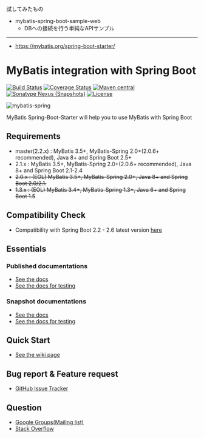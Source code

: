 試してみたもの
- mybatis-spring-boot-sample-web
  - DBへの接続を行う単純なAPIサンプル

-----------------------


- https://mybatis.org/spring-boot-starter/

# MyBatis integration with Spring Boot

[![Build Status](https://travis-ci.org/mybatis/spring-boot-starter.svg)](https://travis-ci.org/mybatis/spring-boot-starter)
[![Coverage Status](https://coveralls.io/repos/github/mybatis/spring-boot-starter/badge.svg?branch=master)](https://coveralls.io/github/mybatis/spring-boot-starter?branch=master)
[![Maven central](https://maven-badges.herokuapp.com/maven-central/org.mybatis.spring.boot/mybatis-spring-boot/badge.svg)](https://maven-badges.herokuapp.com/maven-central/org.mybatis.spring.boot/mybatis-spring-boot)
[![Sonatype Nexus (Snapshots)](https://img.shields.io/nexus/s/https/oss.sonatype.org/org.mybatis.spring.boot/mybatis-spring-boot.svg)](https://oss.sonatype.org/content/repositories/snapshots/org/mybatis/spring/boot/mybatis-spring-boot/)
[![License](http://img.shields.io/:license-apache-brightgreen.svg)](http://www.apache.org/licenses/LICENSE-2.0.html)

![mybatis-spring](http://mybatis.github.io/images/mybatis-logo.png)

MyBatis Spring-Boot-Starter will help you to use MyBatis with Spring Boot

## Requirements

* master(2.2.x) : MyBatis 3.5+, MyBatis-Spring 2.0+(2.0.6+ recommended), Java 8+ and Spring Boot 2.5+
* 2.1.x : MyBatis 3.5+, MyBatis-Spring 2.0+(2.0.6+ recommended), Java 8+ and Spring Boot 2.1-2.4
* ~~2.0.x : (EOL) MyBatis 3.5+, MyBatis-Spring 2.0+, Java 8+ and Spring Boot 2.0/2.1.~~
* ~~1.3.x : (EOL) MyBatis 3.4+, MyBatis-Spring 1.3+, Java 6+ and Spring Boot 1.5~~

## Compatibility Check

* Compatibility with Spring Boot 2.2 - 2.6 latest version [here](https://github.com/kazuki43zoo/mybatis-spring-boot-dev-compatibility-checker)

## Essentials

### Published documentations

* [See the docs](http://www.mybatis.org/spring-boot-starter/mybatis-spring-boot-autoconfigure)
* [See the docs for testing](http://www.mybatis.org/spring-boot-starter/mybatis-spring-boot-test-autoconfigure)

### Snapshot documentations

* [See the docs](https://github.com/mybatis/spring-boot-starter/blob/master/mybatis-spring-boot-autoconfigure/src/site/markdown/index.md)
* [See the docs for testing](https://github.com/mybatis/spring-boot-starter/blob/master/mybatis-spring-boot-test-autoconfigure/src/site/markdown/index.md)

## Quick Start

* [See the wiki page](https://github.com/mybatis/spring-boot-starter/wiki/Quick-Start)

## Bug report & Feature request

* [GitHub Issue Tracker](https://github.com/mybatis/spring-boot-starter/issues)

## Question

* [Google Groups(Mailing list)](https://groups.google.com/forum/#!forum/mybatis-user)
* [Stack Overflow](https://stackoverflow.com/questions/tagged/mybatis)
